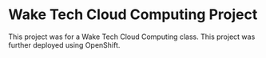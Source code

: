 # Wake Tech Cloud Computing Project

This project was for a Wake Tech Cloud Computing class. This project was further deployed using OpenShift.
